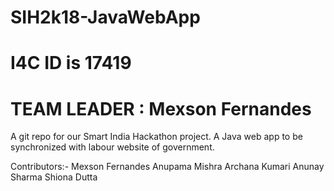 # SIH2k18-JavaWebApp
# I4C ID is 17419
# TEAM LEADER : Mexson Fernandes
A git repo for our Smart India Hackathon project. A Java web app to be synchronized with labour website of government. 



Contributors:-
  Mexson Fernandes
Anupama Mishra
Archana Kumari
Anunay Sharma
Shiona Dutta
